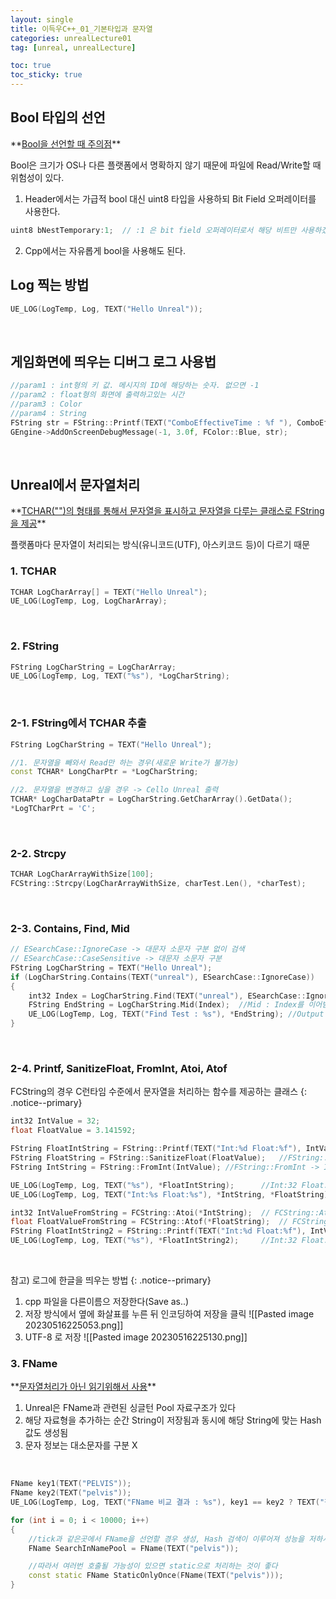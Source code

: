 ```yaml
---
layout: single
title: 이득우C++_01_기본타입과 문자열
categories: unrealLecture01
tag: [unreal, unrealLecture]

toc: true
toc_sticky: true
---
```


## Bool 타입의 선언
<div class="notice--danger" markdown="1">
**<u>Bool을 선언할 때 주의점</u>** 

Bool은 크기가 OS나 다른 플랫폼에서 명확하지 않기 때문에 파일에 Read/Write할 때 위험성이 있다.
</div>

1. Header에서는 가급적 bool 대신 uint8 타입을 사용하되 Bit Field 오퍼레이터를 사용한다.
```cpp
uint8 bNestTemporary:1;  // :1 은 bit field 오퍼레이터로서 해당 비트만 사용하겠다는 표시
```
2. Cpp에서는 자유롭게 bool을 사용해도 된다.
   
   

## Log 찍는 방법
```cpp
UE_LOG(LogTemp, Log, TEXT("Hello Unreal"));
```
   

## 게임화면에 띄우는 디버그 로그 사용법
```cpp
//param1 : int형의 키 값. 메시지의 ID에 해당하는 숫자. 없으면 -1
//param2 : float형의 화면에 출력하고있는 시간
//param3 : Color
//param4 : String
FString str = FString::Printf(TEXT("ComboEffectiveTime : %f "), ComboEffectiveTime);
GEngine->AddOnScreenDebugMessage(-1, 3.0f, FColor::Blue, str);
```
   
   

## Unreal에서 문자열처리
<div class="notice--danger" markdown="1">
**<u>TCHAR("")의 형태를 통해서 문자열을 표시하고 문자열을 다루는 클래스로 FString을 제공</u>** 

플랫폼마다 문자열이 처리되는 방식(유니코드(UTF), 아스키코드 등)이 다르기 때문
</div>

### 1. TCHAR
```cpp
TCHAR LogCharArray[] = TEXT("Hello Unreal");
UE_LOG(LogTemp, Log, LogCharArray);
```
   

### 2. FString
```cpp
FString LogCharString = LogCharArray;
UE_LOG(LogTemp, Log, TEXT("%s"), *LogCharString);
```
   

### 2-1. FString에서 TCHAR 추출
```cpp
FString LogCharString = TEXT("Hello Unreal");

//1. 문자열을 빼와서 Read만 하는 경우(새로운 Write가 불가능)
const TCHAR* LongCharPtr = *LogCharString;   

//2. 문자열을 변경하고 싶을 경우 -> Cello Unreal 출력
TCHAR* LogCharDataPtr = LogCharString.GetCharArray().GetData();
*LogTCharPrt = 'C';
```
   

### 2-2. Strcpy
```cpp
TCHAR LogCharArrayWithSize[100];
FCString::Strcpy(LogCharArrayWithSize, charTest.Len(), *charTest);
```
   

### 2-3. Contains, Find, Mid
```cpp
// ESearchCase::IgnoreCase -> 대문자 소문자 구분 없이 검색
// ESearchCase::CaseSensitive -> 대문자 소문자 구분
FString LogCharString = TEXT("Hello Unreal");
if (LogCharString.Contains(TEXT("unreal"), ESearchCase::IgnoreCase))   //Contains : FStinrg 안에 특정문자열이 있는지 판별
{
	int32 Index = LogCharString.Find(TEXT("unreal"), ESearchCase::IgnoreCase);  //Find : FString 안에 특정문자열의 index 반환
	FString EndString = LogCharString.Mid(Index);  //Mid : Index를 이어받아 그 부분부터의 문자열을 반환
	UE_LOG(LogTemp, Log, TEXT("Find Test : %s"), *EndString); //Output : Unreal
}
```
   

### 2-4. Printf, SanitizeFloat, FromInt, Atoi, Atof
FCString의 경우 C런타임 수준에서 문자열을 처리하는 함수를 제공하는 클래스
{: .notice--primary} 
```cpp
int32 IntValue = 32;
float FloatValue = 3.141592;

FString FloatIntString = FString::Printf(TEXT("Int:%d Float:%f"), IntValue, FloatValue);	//FString::Printf -> 해당 포멧의 FString 반환
FString FloatString = FString::SanitizeFloat(FloatValue);	//FString::SanitizeFloat -> Float > String
FString IntString = FString::FromInt(IntValue);	//FString::FromInt -> Int > String

UE_LOG(LogTemp, Log, TEXT("%s"), *FloatIntString);		//Int:32 Float:3.141592
UE_LOG(LogTemp, Log, TEXT("Int:%s Float:%s"), *IntString, *FloatString);		//Int:32 Float:3.141592

int32 IntValueFromString = FCString::Atoi(*IntString);	// FCString::Atoi -> String > Int
float FloatValueFromString = FCString::Atof(*FloatString);	// FCString::Atof -> String > Float
FString FloatIntString2 = FString::Printf(TEXT("Int:%d Float:%f"), IntValueFromString, FloatValueFromString);
UE_LOG(LogTemp, Log, TEXT("%s"), *FloatIntString2);		//Int:32 Float:3.141592
```
   
   
   

참고) 로그에 한글을 띄우는 방법
{: .notice--primary} 

1. cpp 파일을 다른이름으 저장한다(Save as..)
2. 저장 방식에서 옆에 화살표를 누른 뒤 인코딩하여 저장을 클릭
![[Pasted image 20230516225053.png]]
3.  UTF-8 로 저장
![[Pasted image 20230516225130.png]]
   
   

### 3. FName
<div class="notice--danger" markdown="1">
**<u>문자열처리가 아닌 읽기위해서 사용</u>** 

1. Unreal은 FName과 관련된 싱글턴 Pool  자료구조가 있다
2. 해당 자료형을 추가하는 순간 String이 저장됨과 동시에 해당 String에 맞는 Hash 값도 생성됨
3. 문자 정보는 대소문자를 구분 X
</div>

   

```cpp
FName key1(TEXT("PELVIS"));
FName key2(TEXT("pelvis"));
UE_LOG(LogTemp, Log, TEXT("FName 비교 결과 : %s"), key1 == key2 ? TEXT("같음") : TEXT("다름"));	// FName 비교 결과 : 같음

for (int i = 0; i < 10000; i++)
{
	//tick과 같은곳에서 FName을 선언할 경우 생성, Hash 검색이 이루어져 성능을 저하시킬 수 있다
	FName SearchInNamePool = FName(TEXT("pelvis"));

	//따라서 여러번 호출될 가능성이 있으면 static으로 처리하는 것이 좋다
	const static FName StaticOnlyOnce(FName(TEXT("pelvis")));
}
```


